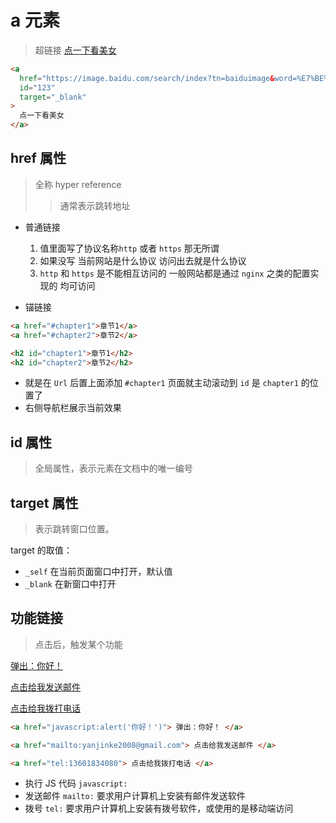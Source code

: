 # a 元素

> 超链接
> <a href="https://image.baidu.com/search/index?tn=baiduimage&word=%E7%BE%8E%E5%A5%B3"
> target="_blank">点一下看美女</a>

```html
<a
  href="https://image.baidu.com/search/index?tn=baiduimage&word=%E7%BE%8E%E5%A5%B3"
  id="123"
  target="_blank"
>
  点一下看美女
</a>
```

## href 属性

> 全称 hyper reference
>
> > 通常表示跳转地址

- 普通链接

  1. 值里面写了<span class="cor-tip">协议名称</span>`http` 或者 `https` 那无所谓
  2. 如果没写 当前网站是什么协议 访问出去就是什么协议
  3. `http` 和 `https` 是不能相互访问的 一般网站都是通过 `nginx` 之类的配置实现的 <span class="cor-in">均可访问</span>

- 锚链接

```html
<a href="#chapter1">章节1</a>
<a href="#chapter2">章节2</a>

<h2 id="chapter1">章节1</h2>
<h2 id="chapter2">章节2</h2>
```

- 就是在 `Url` 后置上面添加 `#chapter1` 页面就主动滚动到 `id` 是 `chapter1` 的位置了
- 右侧导航栏展示当前效果

## id 属性

> 全局属性，表示元素在文档中的唯一编号

## target 属性

> 表示跳转窗口位置。

target 的取值：

- `_self` 在当前页面窗口中打开，默认值
- `_blank` 在新窗口中打开

## 功能链接

> 点击后，触发某个功能

<a href="javascript:alert('你好！')"> 弹出：你好！ </a>

<a href="mailto:yanjinke2008@gmail.com"> 点击给我发送邮件 </a>

<a href="tel:13601834080"> 点击给我拨打电话 </a>

```html
<a href="javascript:alert('你好！')"> 弹出：你好！ </a>

<a href="mailto:yanjinke2008@gmail.com"> 点击给我发送邮件 </a>

<a href="tel:13601834080"> 点击给我拨打电话 </a>
```

- <span class="cor-in">执行 JS 代码</span> `javascript:`
- <span class="cor-in">发送邮件</span> `mailto:`
  要求用户计算机上安装有邮件发送软件
- <span class="cor-in">拨号</span> `tel:`
  要求用户计算机上安装有拨号软件，或使用的是移动端访问
